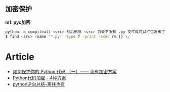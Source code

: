 
## 加密保护

__m1. pyc加密__ 

```sh
python -m compileall <src> 然后删除 <src> 目录下所有 .py 文件就可以打包发布了：
$ find <src> -name '*.py' -type f -print -exec rm {} \;
```

# Article

* [如何保护你的 Python 代码 （一）—— 现有加密方案](https://zhuanlan.zhihu.com/p/54296517)
* [Python代码加密 - 4种方案](https://blog.csdn.net/SeafyLiang/article/details/111573911)
* [python逆向总结-离线也有](https://mp.weixin.qq.com/s/qnT-H-T74Mj8jzG0Xqzq4Q)